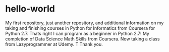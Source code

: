 # hello-world
My first repository, just another repository, and additional information on my taking and finishing courses in Python for Informatics from Coursera for Python 2.7. Thats right I can program as a beginner in Python 2.7! My completion of Data Science Math Skills from Coursera.
Now taking a class from Lazyprogrammer at Udemy. T
Thank you. 
